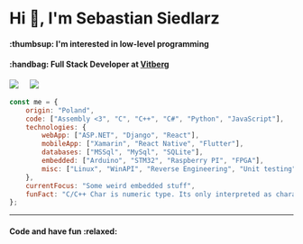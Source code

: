 <h1 align="left">Hi 👋, I'm Sebastian Siedlarz</h1>
<h4 align="left">:thumbsup: I'm interested in low-level programming</h3>
<h4 align="left">:handbag: Full Stack Developer at <a href="https://www.vitberg.com">Vitberg</a></h3>

<p align='left'>
  <a href="https://linkedin.com/in/sebastian-siedlarz-833090156"><img src="https://img.shields.io/badge/linkedin-%230077B5.svg?&style=for-the-badge&logo=linkedin&logoColor=white" /></a>&nbsp;&nbsp;&nbsp;&nbsp;
  <a href="mailto:siedlarzseabstian409@gmail.com"><img src="https://img.shields.io/badge/gmail-%23D14836.svg?&style=for-the-badge&logo=gmail&logoColor=white" /></a>&nbsp;&nbsp;&nbsp;&nbsp;
</p>

```javascript
const me = {
    origin: "Poland",
    code: ["Assembly <3", "C", "C++", "C#", "Python", "JavaScript"],
    technologies: {
        webApp: ["ASP.NET", "Django", "React"],
        mobileApp: ["Xamarin", "React Native", "Flutter"],
        databases: ["MSSql", "MySql", "SQLite"],
        embedded: ["Arduino", "STM32", "Raspberry PI", "FPGA"],
        misc: ["Linux", "WinAPI", "Reverse Engineering", "Unit testing"],
    },
    currentFocus: "Some weird embedded stuff",
    funFact: "C/C++ Char is numeric type. Its only interpreted as character by some functions implicitly."
};
```

<hr>

<h4 align="left">Code and have fun :relaxed:</h4>
